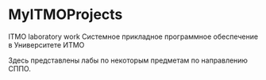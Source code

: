 # MyITMOProjects
ITMO laboratory work
Системное прикладное программное обеспечение в Университете ИТМО

Здесь представлены лабы по некоторым предметам по направлению СППО.
